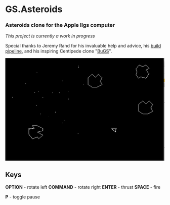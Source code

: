 # GS.Asteroids
### Asteroids clone for the Apple IIgs computer

*This project is currently a work in progress*

Special thanks to Jeremy Rand for his invaluable help and advice, his [build pipeline](https://github.com/jeremysrand/Apple2BuildPipeline), and his inspiring Centipede clone "[BuGS](https://github.com/jeremysrand/BuGS)".

![Screenshot](/screenshot.png)

## Keys
**OPTION** - rotate left
**COMMAND** - rotate right
**ENTER** - thrust
**SPACE** - fire

**P** - toggle pause
